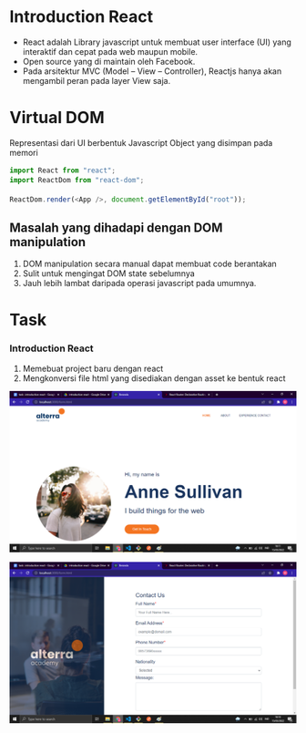 # Introduction React

- React adalah Library javascript untuk membuat user interface (UI) yang interaktif dan cepat pada web maupun mobile.
- Open source yang di maintain oleh Facebook.
- Pada arsitektur MVC (Model – View – Controller), Reactjs hanya akan mengambil peran pada layer View saja.

# Virtual DOM

Representasi dari UI berbentuk Javascript Object yang disimpan pada memori

```javascript
import React from "react";
import ReactDom from "react-dom";

ReactDom.render(<App />, document.getElementById("root"));
```

## Masalah yang dihadapi dengan DOM manipulation

1. DOM manipulation secara manual dapat membuat code berantakan
2. Sulit untuk mengingat DOM state sebelumnya
3. Jauh lebih lambat daripada operasi javascript pada umumnya.

# Task

### Introduction React

1. Memebuat project baru dengan react
2. Mengkonversi file html yang disediakan dengan asset ke bentuk react

![gambar](./Scrennshot/home.png)

![gambar2](./Scrennshot/form.png)
